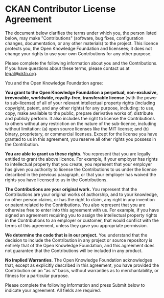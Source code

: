 ﻿# CKAN Contributor License Agreement

The document below clarifies the terms under which you, the person listed
below, may make "Contributions" (software, bug fixes, configuration changes,
documentation, or any other materials) to the project. This licence protects
you, the Open Knowledge Foundation and licensees; it does not change your
rights to use your own Contributions for any other purpose.

Please complete the following information about you and the Contributions. If
you have questions about these terms, please contact us at legal@okfn.org.

You and the Open Knowledge Foundation agree:

**You grant to the Open Knowledge Foundation a perpetual, non-exclusive,
irrevocable, worldwide, royalty-free, transferable license** (with the power to
sub-license) of all of your relevant intellectual property rights (including
copyright, patent, and any other rights) for any purpose, including: to use,
copy, make available to the public, prepare derivative works of, distribute and
publicly perform. It also includes the right to license the Contributions to
others without any restriction on the nature of the sub-licence, including
without limitation: (a) open source licenses like the MIT license; and (b)
binary, proprietary, or commercial licenses. Except for the license you have
granted to us in this agreement, you reserve all other rights you possess in
the Contribution.

**You are able to grant us these rights.** You represent that you are legally
entitled to grant the above licence. For example, if your employer has rights
to intellectual property that you create, you represent that your employer has
given you authority to license the Contributions to us under the licence
described in the previous paragraph, or that your employer has waived the
rights you have licensed to us in the Contributions.

**The Contributions are your original work.** You represent that the
Contributions are your original works of authorship, and to your knowledge, no
other person claims, or has the right to claim, any right in any invention or
patent related to the Contributions. You also represent that you are otherwise
free to enter into this agreement with us. For example, if you have signed an
agreement requiring you to assign the intellectual property rights in the
Contributions to an employer or customer, that would conflict with the terms of
this agreement, unless they gave you appropriate permission.

**We determine the code that is in our project.** You understand that the
decision to include the Contribution in any project or source repository is
entirely that of the Open Knowledge Foundation, and this agreement does not
guarantee that the Contributions will be included in any product.

**No Implied Warranties.** The Open Knowledge Foundation acknowledges that,
except as explicitly described in this agreement, you have provided the
Contribution on an "as is" basis, without warranties as to merchantability, or
fitness for a particular purpose.

Please complete the following information and press Submit below to indicate
your agreement. All fields are required.

